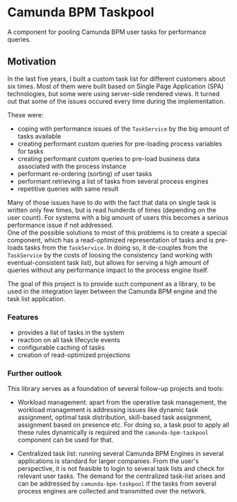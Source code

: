 # Camunda BPM Taskpool
A component for pooling Camunda BPM user tasks for performance queries.

## Motivation

In the last five years, I built a custom task list for different customers about six times. Most of them were built based on Single Page Application (SPA) technologies, but some were using server-side rendered views. It turned out that some of the issues occured every time during the implementation. 

These were:

- coping with performance issues of the `TaskService` by the big amount of tasks available 
- creating performant custom queries for pre-loading process variables for tasks
- creating performant custom queries to pre-load business data associated with the process instance
- performant re-ordering (sorting) of user tasks
- performant retrieving a list of tasks from several process engines
- repetitive queries with same result

Many of those issues have to do with the fact that data on single task is written only few times, but is read hunderds of times (depending on the user count). For systems with a big amount of users this becomes a serious performance issue if not addressed.  
One of the possible solutions to most of this problems is to create a special component, which has a read-optimized representation of tasks and is pre-loads tasks from the `TaskService`. In doing so, it de-couples from the `TaskService` by the costs of loosing the consistency (and working with eventual-consistent task list), but allows for serving a high amount of queries without any performance impact to the process engine itself.

The goal of this project is to provide such component as a library, to be used in the integration layer between the Camunda BPM engine and the task list application. 

### Features

- provides a list of tasks in the system
- reaction on all task lifecycle events 
- configurable caching of tasks
- creation of read-optimized projections

### Further outlook

This library serves as a foundation of several follow-up projects and tools:

- Workload management: apart from the operative task management, the workload management is addressing issues like dynamic task assignment, optimal task distribution, skill-based task assignment, assignment based on presence etc.  For doing so, a task pool to apply all these rules dynamically is required and the `camunda-bpm-taskpool` component can be used for that.

- Centralized task list: running several Camunda BPM Engines in several applications is standard for larger companies. From the user's perspective, it is not feasible to login to several task lists and check for relevant user tasks. The demand for the centralized task-list arises and can be addressed by `camunda-bpm-taskpool` if the tasks from several process engines are collected and transmitted over the network.



